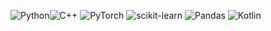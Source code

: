 ![Python](https://img.shields.io/badge/python-3670A0?style=for-the-badge&logo=python&logoColor=ffdd54)![C++](https://img.shields.io/badge/c++-%2300599C.svg?style=for-the-badge&logo=c%2B%2B&logoColor=white) ![PyTorch](https://img.shields.io/badge/PyTorch-%23EE4C2C.svg?style=for-the-badge&logo=PyTorch&logoColor=white) ![scikit-learn](https://img.shields.io/badge/scikit--learn-%23F7931E.svg?style=for-the-badge&logo=scikit-learn&logoColor=white) ![Pandas](https://img.shields.io/badge/pandas-%23150458.svg?style=for-the-badge&logo=pandas&logoColor=white) ![Kotlin](https://img.shields.io/badge/kotlin-%237F52FF.svg?style=for-the-badge&logo=kotlin&logoColor=white)

<!-- [![GitHub Streak](http://github-readme-streak-stats.herokuapp.com?user=LIvanoff&theme=prussian&hide_border=true&border_radius=5&locale=ru&date_format=j%20M%5B%20Y%5D)](https://git.io/streak-stats) -->
